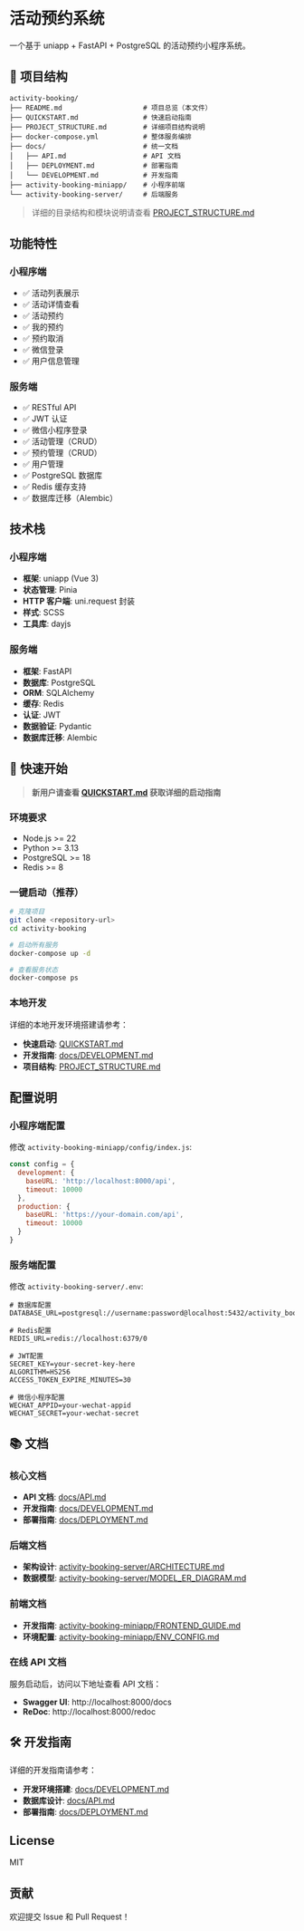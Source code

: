 # 活动预约系统

一个基于 uniapp + FastAPI + PostgreSQL 的活动预约小程序系统。

## 📁 项目结构

```
activity-booking/
├── README.md                    # 项目总览（本文件）
├── QUICKSTART.md                # 快速启动指南
├── PROJECT_STRUCTURE.md         # 详细项目结构说明
├── docker-compose.yml           # 整体服务编排
├── docs/                        # 统一文档
│   ├── API.md                   # API 文档
│   ├── DEPLOYMENT.md            # 部署指南
│   └── DEVELOPMENT.md           # 开发指南
├── activity-booking-miniapp/    # 小程序前端
└── activity-booking-server/     # 后端服务
```

> 详细的目录结构和模块说明请查看 [PROJECT_STRUCTURE.md](./PROJECT_STRUCTURE.md)

## 功能特性

### 小程序端

- ✅ 活动列表展示
- ✅ 活动详情查看
- ✅ 活动预约
- ✅ 我的预约
- ✅ 预约取消
- ✅ 微信登录
- ✅ 用户信息管理

### 服务端

- ✅ RESTful API
- ✅ JWT 认证
- ✅ 微信小程序登录
- ✅ 活动管理（CRUD）
- ✅ 预约管理（CRUD）
- ✅ 用户管理
- ✅ PostgreSQL 数据库
- ✅ Redis 缓存支持
- ✅ 数据库迁移（Alembic）

## 技术栈

### 小程序端

- **框架**: uniapp (Vue 3)
- **状态管理**: Pinia
- **HTTP 客户端**: uni.request 封装
- **样式**: SCSS
- **工具库**: dayjs

### 服务端

- **框架**: FastAPI
- **数据库**: PostgreSQL
- **ORM**: SQLAlchemy
- **缓存**: Redis
- **认证**: JWT
- **数据验证**: Pydantic
- **数据库迁移**: Alembic

## 🚀 快速开始

> **新用户请查看 [QUICKSTART.md](./QUICKSTART.md) 获取详细的启动指南**

### 环境要求

- Node.js >= 22
- Python >= 3.13
- PostgreSQL >= 18
- Redis >= 8

### 一键启动（推荐）

```bash
# 克隆项目
git clone <repository-url>
cd activity-booking

# 启动所有服务
docker-compose up -d

# 查看服务状态
docker-compose ps
```

### 本地开发

详细的本地开发环境搭建请参考：
- **快速启动**: [QUICKSTART.md](./QUICKSTART.md)
- **开发指南**: [docs/DEVELOPMENT.md](./docs/DEVELOPMENT.md)
- **项目结构**: [PROJECT_STRUCTURE.md](./PROJECT_STRUCTURE.md)

## 配置说明

### 小程序端配置

修改 `activity-booking-miniapp/config/index.js`:

```javascript
const config = {
  development: {
    baseURL: 'http://localhost:8000/api',
    timeout: 10000
  },
  production: {
    baseURL: 'https://your-domain.com/api',
    timeout: 10000
  }
}
```

### 服务端配置

修改 `activity-booking-server/.env`:

```env
# 数据库配置
DATABASE_URL=postgresql://username:password@localhost:5432/activity_booking

# Redis配置
REDIS_URL=redis://localhost:6379/0

# JWT配置
SECRET_KEY=your-secret-key-here
ALGORITHM=HS256
ACCESS_TOKEN_EXPIRE_MINUTES=30

# 微信小程序配置
WECHAT_APPID=your-wechat-appid
WECHAT_SECRET=your-wechat-secret
```

## 📚 文档

### 核心文档
- **API 文档**: [docs/API.md](./docs/API.md)
- **开发指南**: [docs/DEVELOPMENT.md](./docs/DEVELOPMENT.md)
- **部署指南**: [docs/DEPLOYMENT.md](./docs/DEPLOYMENT.md)

### 后端文档
- **架构设计**: [activity-booking-server/ARCHITECTURE.md](./activity-booking-server/ARCHITECTURE.md)
- **数据模型**: [activity-booking-server/MODEL_ER_DIAGRAM.md](./activity-booking-server/MODEL_ER_DIAGRAM.md)

### 前端文档
- **开发指南**: [activity-booking-miniapp/FRONTEND_GUIDE.md](./activity-booking-miniapp/FRONTEND_GUIDE.md)
- **环境配置**: [activity-booking-miniapp/ENV_CONFIG.md](./activity-booking-miniapp/ENV_CONFIG.md)

### 在线 API 文档

服务启动后，访问以下地址查看 API 文档：

- **Swagger UI**: http://localhost:8000/docs
- **ReDoc**: http://localhost:8000/redoc

## 🛠️ 开发指南

详细的开发指南请参考：
- **开发环境搭建**: [docs/DEVELOPMENT.md](./docs/DEVELOPMENT.md)
- **数据库设计**: [docs/API.md](./docs/API.md)
- **部署指南**: [docs/DEPLOYMENT.md](./docs/DEPLOYMENT.md)

## License

MIT

## 贡献

欢迎提交 Issue 和 Pull Request！